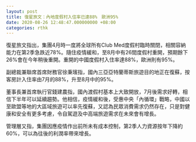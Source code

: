```yaml
---
layout: post
title: 復星旅文：內地度假村入住率已達88%　歐洲95%
date: 2020-08-26 12:48:47.000000000 +08:00
categories: rthk
---
```


復星旅文指出，集團4月時一度將全球所有Club Med度假村臨時關閉，相關容納能力在第2季急跌近78%。隨住疫情緩和，至8月中有26間度假村重開，預期餘下26%會在今年稍後重開。重開的中國度假村入住率達88%，歐洲則有95%。

副總裁兼聯席首席財務官徐秉璸指，國內三亞亞特蘭蒂斯旅遊目的地正在復蘇，按客房計入住率由7月的88%，升至8月中的95%。

董事長兼首席執行官錢建農指，國內渡假村基本上大致開放，7月後需求好轉，相信下半年可以延續趨勢。他相信，疫情緩和後，受惠中央「內循環」戰略，中國以至歐盟等地的大區域旅遊可以率先復蘇，又認為民眾消費需求仍然存在，只是對健康和安全有更多考慮，令自駕遊及中高端旅遊需求在未來會有增長。

管理層又指，集團因應疫情作出前所未有成本控制，第2季人力資源按年下降約60%，可以為往後的利潤率帶來增長。
